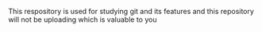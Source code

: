 This respository is used for studying git and its features and this repository will not be uploading which is valuable to you
